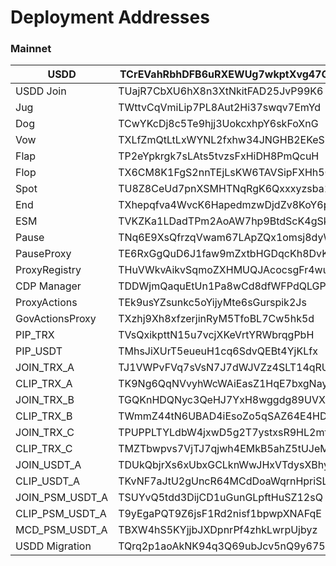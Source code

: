 # Deployment Addresses



### Mainnet

| USDD               | TCrEVahRbhDFB6uRXEWUg7wkptXvg47GKs |
| ------------------ | ---------------------------------- |
| USDD Join          | TUajR7CbXU6hX8n3XtNkitFAD25JvP99K6 |
| Jug                | TWttvCqVmiLip7PL8Aut2Hi37swqv7EmYd |
| Dog                | TCwYKcDj8c5Te9hjj3UokcxhpY6skFoXnG |
| Vow                | TXLfZmQtLtLxWYNL2fxhw34JNGHB2EKeSU |
| Flap               | TP2eYpkrgk7sLAts5tvzsFxHiDH8PmQcuH |
| Flop               | TX6CM8K1FgS2nnTEjLsKW6TAVSipFXHh5C |
| Spot               | TU8Z8CeUd7pnXSMHTNqRgK6Qxxxyzsba1n |
| End                | TXhepqfva4WvcK6HapedmzwDjdZv8KoY6p |
| ESM                | TVKZKa1LDadTPm2AoAW7hp9BtdScK4gSk8 |
| Pause              | TNq6E9XsQfrzqVwam67LApZQx1omsj8dyW |
| PauseProxy         | TE6RxGgQuD6J1faw9mZxtbHGDqcKh8DvKU |
| ProxyRegistry      | THuVWkvAikvSqmoZXHMUQJAcocsgFr4wuk |
| CDP Manager        | TDDWjmQaquEtUn1Pa8wCd8dfWFPdQLGPYL |
| ProxyActions       | TEk9usYZsunkc5oYijyMte6sGurspik2Js |
| GovActionsProxy    | TXzhj9Xh8xfzerjinRyM5TfoBL7Cw5hk5d |
| PIP\_TRX           | TVsQxikpttN15u7vcjXKeVrtYRWbrqgPbH |
| PIP\_USDT          | TMhsJiXUrT5eueuH1cq6SdvQEBt4YjKLfx |
| JOIN\_TRX\_A       | TJ1VWPvFVq7sVsN7J7dWJVZz4SLT14qRUr |
| CLIP\_TRX\_A       | TK9Ng6QqNVvyhWcWAiEasZ1HqE7bxgNayA |
| JOIN\_TRX\_B       | TGQKnHDQNyc3QeHJ7YxH8wggdg89UVXyvX |
| CLIP\_TRX\_B       | TWmmZ44tN6UBAD4iEsoZo5qSAZ64E4HDZZ |
| JOIN\_TRX\_C       | TPUPPLTYLdbW4jxwD5g2T7ystxsR9HL2mt |
| CLIP\_TRX\_C       | TMZTbwpvs7VjTJ7qjwh4EMkB5ahZ5tUJeM |
| JOIN\_USDT\_A      | TDUkQbjrXs6xUbxGCLknWwJHxVTdysXBhy |
| CLIP\_USDT\_A      | TKvNF7aJtU2gUncR64MCdDoaWqrnHpriSL |
| JOIN\_PSM\_USDT\_A | TSUYvQ5tdd3DijCD1uGunGLpftHuSZ12sQ |
| CLIP\_PSM\_USDT\_A | T9yEgaPQT9Z6jsF1Rd2nisf1bpwpXNAFqE |
| MCD\_PSM\_USDT\_A  | TBXW4hS5KYjjbJXDpnrPf4zhkLwrpUjbyz |
| USDD Migration     | TQrq2p1aoAkNK94q3Q69ubJcv5nQ9y675R |
